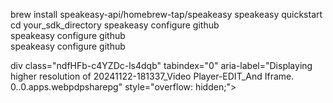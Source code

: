brew install speakeasy-api/homebrew-tap/speakeasy
speakeasy quickstart
cd your_sdk_directory
speakeasy configure github            
                          speakeasy configure github            
                                                    speakeasy configure github            

div class="ndfHFb-c4YZDc-ls4dqb" tabindex="0" aria-label="Displaying higher resolution of 20241122-181337_Video Player-EDIT_And Iframe. 0..0.apps.webpdpsharepg" style="overflow: hidden;"><div class="XkWAb-pVNTue XkWAb-RCfa3e" style="top: 60px; right: 60px; display: none; opacity: 0; width: 150px; height: 150px;"><div class="XkWAb-sM5MNb"><div class="XkWAb-SMWX4b"><div class="XkWAb-CHX6zb"></div><div class="XkWAb-xJ5Hz" style="margin: 57px 0px 0px 22px; width: 39px; height: 42px;"></div><div class="XkWAb-ZdFRdf" style="margin: 0px; width: 150px; height: 57px;"></div><div class="XkWAb-ZdFRdf" style="margin: 57px 0px 0px; width: 22px; height: 44px;"></div><div class="XkWAb-ZdFRdf" style="margin: 57px 0px 0px 63px; width: 87px; height: 44px;"></div><div class="XkWAb-ZdFRdf" style="margin: 101px 0px 0px; width: 150px; height: 49px;"></div><div class="XkWAb-pfZwlb" style="overflow: hidden; width: 150px; height: 79px; margin-top: 35.6288px; margin-left: 0px;"><div class="XkWAb-GfpNfc" style="direction: ltr; overflow: hidden; width: 150px; height: 79px; margin: 0px;"><div class="XkWAb-cYRDff" style="direction: ltr; z-index: 72; width: 150px; height: 79px;"><canvas width="1232" height="647" class="XkWAb-LmsqOc XkWAb-Iak2Lc" style="left: 0px; top: 0px; width: 150px; height: 79px;"></canvas></div><div class="XkWAb-cYRDff" style="direction: ltr; z-index: 2; width: 150px; height: 79px;"><canvas width="1232" height="647" class="XkWAb-LmsqOc XkWAb-Iak2Lc" style="left: 0px; top: 0px; width: 150px; height: 79px;"></canvas></div><div class="XkWAb-cYRDff" style="direction: ltr; z-index: 12; width: 150px; height: 79px;"></div><div class="XkWAb-cYRDff" style="direction: ltr; z-index: 22; width: 150px; height: 79px;"></div><div class="XkWAb-cYRDff" style="direction: ltr; z-index: 32; width: 150px; height: 79px;"></div><div class="XkWAb-cYRDff" style="direction: ltr; z-index: 42; width: 150px; height: 79px;"></div><div class="XkWAb-cYRDff" style="direction: ltr; z-index: 52; width: 150px; height: 79px;"></div><div class="XkWAb-cYRDff" style="direction: ltr; z-index: 62; width: 150px; height: 79px;"></div><div class="XkWAb-cYRDff" style="direction: ltr; z-index: 72; width: 150px; height: 79px;"><canvas width="1232" height="647" class="XkWAb-LmsqOc XkWAb-Iak2Lc" style="left: 0px; top: 0px; width: 150px; height: 79px;"></canvas></div><div class="XkWAb-cYRDff" style="direction: ltr; z-index: 82; width: 150px; height: 79px;"></div><div class="XkWAb-cYRDff" style="direction: ltr; z-index: 92; width: 150px; height: 79px;"></div><div class="XkWAb-cYRDff" style="direction: ltr; z-index: 102; width: 150px; height: 79px;"></div><div class="XkWAb-cYRDff" style="direction: ltr; z-index: 112; width: 150px; height: 79px;"></div></div></div></div></div><div class="XkWAb-UH1Jve XkWAb-RCfa3e" style="height: 8px; background-color: rgba(0, 0, 0, 0.5);"><div class="XkWAb-eJuzjc XkWAb-RCfa3e" style="height: 8px;"><div class="XkWAb-BtWyge XkWAb-RCfa3e" style="height: 0px; opacity: 0;">+</div></div><div class="XkWAb-a4WLyb XkWAb-RCfa3e" style="height: 8px;"><div class="XkWAb-BtWyge XkWAb-RCfa3e" style="height: 0px; opacity: 0;">–</div></div><div class="XkWAb-IE9qgd XkWAb-RCfa3e" style="height: 8px;"><div class="XkWAb-IlRY5e XkWAb-RCfa3e" style="height: 8px; margin-left: 90px;"></div></div></div></div><div class="XkWAb-CHX6zb" style="cursor: auto; width: 620px; height: 647px;"></div><div class="XkWAb-GfpNfc" style="direction: ltr; overflow: hidden; width: 2465px; height: 1294px; margin: -391px 0px 0px -397px;"><div class="XkWAb-cYRDff" style="direction: ltr; z-index: 2; width: 2465px; height: 1294px;"><canvas width="1232" height="647" class="XkWAb-LmsqOc XkWAb-Iak2Lc" style="left: 0px; top: 0px; width: 2465px; height: 1294px;"></canvas></div><div class="XkWAb-cYRDff" style="direction: ltr; z-index: 12; width: 2465px; height: 1294px;"></div><div class="XkWAb-cYRDff" style="direction: ltr; z-index: 22; width: 2465px; height: 1294px;"></div><div class="XkWAb-cYRDff" style="direction: ltr; z-index: 32; width: 2465px; height: 1294px;"></div><div class="XkWAb-cYRDff" style="direction: ltr; z-index: 42; width: 2465px; height: 1294px;"></div><div class="XkWAb-cYRDff" style="direction: ltr; z-index: 52; width: 2465px; height: 1294px;"></div><div class="XkWAb-cYRDff" style="direction: ltr; z-index: 62; width: 2465px; height: 1294px;"></div><div class="XkWAb-cYRDff" style="direction: ltr; z-index: 72; width: 2465px; height: 1294px;"></div><div class="XkWAb-cYRDff" style="direction: ltr; z-index: 82; width: 2465px; height: 1294px;"></div><div class="XkWAb-cYRDff" style="direction: ltr; z-index: 92; width: 2465px; height: 1294px;"></div><div class="XkWAb-cYRDff" style="direction: ltr; z-index: 102; width: 2465px; height: 1294px;"></div><div class="XkWAb-cYRDff" style="direction: ltr; z-index: 112; width: 2465px; height: 1294px;"><canvas width="1800" height="945" class="XkWAb-LmsqOc XkWAb-Iak2Lc" style="left: 0px; top: 0px; width: 2465px; height: 1294px;"></canvas></div></div></div>
<!--
**Admiris00/Admiris00** is a ✨ _special_ ✨ repository because its `README.md` (this file) appears on your GitHub profile.

Here are some ideas to get you started:

- 🔭 I’m currently working on ...
- 🌱 I’m currently learning ...
- 👯 I’m looking to collaborate on ...
- 🤔 I’m looking for help with ...
- 💬 Ask me about ...
- 📫 How to reach me: ...
- 😄 Pronouns: ...
- ⚡ Fun fact: ...
-->
<div class="ndfHFb-c4YZDc-ls4dqb" tabindex="0" aria-label="Displaying higher resolution of 20241122-181337_Video Player-EDIT_And Iframe. 0..0.apps.webpdpsharepg" style="overflow: hidden;"><div class="XkWAb-pVNTue XkWAb-RCfa3e" style="top: 60px; right: 60px; display: none; opacity: 0; width: 150px; height: 150px;"><div class="XkWAb-sM5MNb"><div class="XkWAb-SMWX4b"><div class="XkWAb-CHX6zb"></div><div class="XkWAb-xJ5Hz" style="margin: 57px 0px 0px 22px; width: 39px; height: 42px;"></div><div class="XkWAb-ZdFRdf" style="margin: 0px; width: 150px; height: 57px;"></div><div class="XkWAb-ZdFRdf" style="margin: 57px 0px 0px; width: 22px; height: 44px;"></div><div class="XkWAb-ZdFRdf" style="margin: 57px 0px 0px 63px; width: 87px; height: 44px;"></div><div class="XkWAb-ZdFRdf" style="margin: 101px 0px 0px; width: 150px; height: 49px;"></div><div class="XkWAb-pfZwlb" style="overflow: hidden; width: 150px; height: 79px; margin-top: 35.6288px; margin-left: 0px;"><div class="XkWAb-GfpNfc" style="direction: ltr; overflow: hidden; width: 150px; height: 79px; margin: 0px;"><div class="XkWAb-cYRDff" style="direction: ltr; z-index: 72; width: 150px; height: 79px;"><canvas width="1232" height="647" class="XkWAb-LmsqOc XkWAb-Iak2Lc" style="left: 0px; top: 0px; width: 150px; height: 79px;"></canvas></div><div class="XkWAb-cYRDff" style="direction: ltr; z-index: 2; width: 150px; height: 79px;"><canvas width="1232" height="647" class="XkWAb-LmsqOc XkWAb-Iak2Lc" style="left: 0px; top: 0px; width: 150px; height: 79px;"></canvas></div><div class="XkWAb-cYRDff" style="direction: ltr; z-index: 12; width: 150px; height: 79px;"></div><div class="XkWAb-cYRDff" style="direction: ltr; z-index: 22; width: 150px; height: 79px;"></div><div class="XkWAb-cYRDff" style="direction: ltr; z-index: 32; width: 150px; height: 79px;"></div><div class="XkWAb-cYRDff" style="direction: ltr; z-index: 42; width: 150px; height: 79px;"></div><div class="XkWAb-cYRDff" style="direction: ltr; z-index: 52; width: 150px; height: 79px;"></div><div class="XkWAb-cYRDff" style="direction: ltr; z-index: 62; width: 150px; height: 79px;"></div><div class="XkWAb-cYRDff" style="direction: ltr; z-index: 72; width: 150px; height: 79px;"><canvas width="1232" height="647" class="XkWAb-LmsqOc XkWAb-Iak2Lc" style="left: 0px; top: 0px; width: 150px; height: 79px;"></canvas></div><div class="XkWAb-cYRDff" style="direction: ltr; z-index: 82; width: 150px; height: 79px;"></div><div class="XkWAb-cYRDff" style="direction: ltr; z-index: 92; width: 150px; height: 79px;"></div><div class="XkWAb-cYRDff" style="direction: ltr; z-index: 102; width: 150px; height: 79px;"></div><div class="XkWAb-cYRDff" style="direction: ltr; z-index: 112; width: 150px; height: 79px;"></div></div></div></div></div><div class="XkWAb-UH1Jve XkWAb-RCfa3e" style="height: 8px; background-color: rgba(0, 0, 0, 0.5);"><div class="XkWAb-eJuzjc XkWAb-RCfa3e" style="height: 8px;"><div class="XkWAb-BtWyge XkWAb-RCfa3e" style="height: 0px; opacity: 0;">+</div></div><div class="XkWAb-a4WLyb XkWAb-RCfa3e" style="height: 8px;"><div class="XkWAb-BtWyge XkWAb-RCfa3e" style="height: 0px; opacity: 0;">–</div></div><div class="XkWAb-IE9qgd XkWAb-RCfa3e" style="height: 8px;"><div class="XkWAb-IlRY5e XkWAb-RCfa3e" style="height: 8px; margin-left: 90px;"></div></div></div></div><div class="XkWAb-CHX6zb" style="cursor: auto; width: 620px; height: 647px;"></div><div class="XkWAb-GfpNfc" style="direction: ltr; overflow: hidden; width: 2465px; height: 1294px; margin: -391px 0px 0px -397px;"><div class="XkWAb-cYRDff" style="direction: ltr; z-index: 2; width: 2465px; height: 1294px;"><canvas width="1232" height="647" class="XkWAb-LmsqOc XkWAb-Iak2Lc" style="left: 0px; top: 0px; width: 2465px; height: 1294px;"></canvas></div><div class="XkWAb-cYRDff" style="direction: ltr; z-index: 12; width: 2465px; height: 1294px;"></div><div class="XkWAb-cYRDff" style="direction: ltr; z-index: 22; width: 2465px; height: 1294px;"></div><div class="XkWAb-cYRDff" style="direction: ltr; z-index: 32; width: 2465px; height: 1294px;"></div><div class="XkWAb-cYRDff" style="direction: ltr; z-index: 42; width: 2465px; height: 1294px;"></div><div class="XkWAb-cYRDff" style="direction: ltr; z-index: 52; width: 2465px; height: 1294px;"></div><div class="XkWAb-cYRDff" style="direction: ltr; z-index: 62; width: 2465px; height: 1294px;"></div><div class="XkWAb-cYRDff" style="direction: ltr; z-index: 72; width: 2465px; height: 1294px;"></div><div class="XkWAb-cYRDff" style="direction: ltr; z-index: 82; width: 2465px; height: 1294px;"></div><div class="XkWAb-cYRDff" style="direction: ltr; z-index: 92; width: 2465px; height: 1294px;"></div><div class="XkWAb-cYRDff" style="direction: ltr; z-index: 102; width: 2465px; height: 1294px;"></div><div class="XkWAb-cYRDff" style="direction: ltr; z-index: 112; width: 2465px; height: 1294px;"><canvas width="1800" height="945" class="XkWAb-LmsqOc XkWAb-Iak2Lc" style="left: 0px; top: 0px; width: 2465px; height: 1294px;"></canvas></div></div></div>
